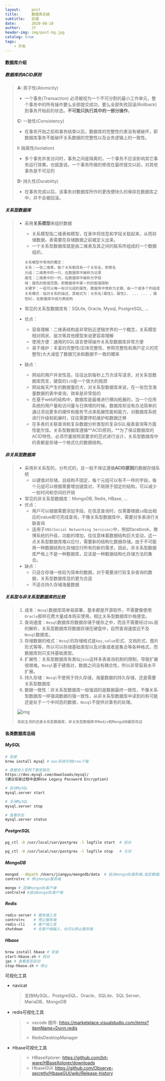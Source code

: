 ```yaml
---
layout:     post
title:      数据库总结
subtitle:   后端
date:       2020-08-10
author:     JY
header-img: img/post-bg.jpg
catalog: true
tags:
    - 开发 
---
```


#### 数据库介绍

##### 数据库的ACID原则

> **A:** 原子性(Atomicity)
>
> - 一个事务(Transaction) 必须被视为一个不可分割的最小工作单元，整个事务中的所有操作要么全部提交成功，要么全部失败回滚(Rollback) 到事务开始前的状态。**不可能只执行其中的一部分操作**。
>
> **C:** 一致性(Consistency)
>
> - 在事务开始之前和事务结束以后，数据库的完整性约束没有被破坏，即数据库事务不能破坏关系数据的完整性以及业务逻辑上的一致性。
>
>  **I:** 隔离性(Isolation)
>
> - 多个事务并发访问时，事务之间是隔离的，一个事务不应该影响其它事务运行效果。也就是说，一个事务所做的修改在最终提交以前，对其他事务是不可见的
>
> **D:** 持久性(Durability) 
>
> - 在事务完成以后，该事务对数据库所作的更改便持久的保存在数据库之中，并不会被回滚。



##### 关系型数据库

> - 采用**关系模型**来组织数据
>   - 关系模型指二维表格模型，在表中将信息和字段关联起来，从而存储数据。表需要在存储数据之前被定义出来。
>   - 一个关系型数据库就是由二维表及其之间的联系所组成的一个数据组织。
>
>   ```
>   关系模型中常用的概念：
>   关系：一张二维表，每个关系都具有一个关系名，即表名
>   元组：二维表中的一行，在数据库中被称为记录
>   属性：二维表中的一列，在数据库中被称为字段
>   域：属性的取值范围，即数据库中某一列的取值限制
>   关键字：一组可以唯一标识元组的属性，数据库中常称为主键，由一个或多个列组成
>   关系模式：指对关系的描述，其格式为：关系名(属性1，属性2， ... ... ，属性N)，在数据库中成为表结构
>   ```
>
> - 常见的关系型数据库有：SQLite, Oracle, Mysql, PostgreSQL, ...
> - 优点：
>   - 容易理解：二维表结构是非常贴近逻辑世界的一个概念，关系模型相对网状、层次等其他模型来说更容易理解
>   - 使用方便：通用的SQL语言使得操作关系型数据库非常方便
>   - 易于维护：丰富的完整性(实体完整性、参照完整性和用户定义的完整性)大大减低了数据冗余和数据不一致的概率
> - 缺点：
>   - 网站的用户并发性高，往往达到每秒上万次读写请求，对关系型数据库而言，硬盘的`I/O`是一个很大的瓶颈
>   - 网站每天产生的数据量巨大，对关系型数据库来说，在一张包含海量数据的表中查询，效率是非常低的
>   - 在基于web的结构中，数据库是最难进行横向拓展的，当一个应用系统的用户量和访问量与日俱增的时候，数据库却没有办法简单的通过添加更多的硬件和服务节点来拓展性能和能力，对数据库系统进行升级和拓展时，往往需要停机维护和数据迁移
>   - 在多表的关联查询和复杂数据分析类型的复杂SQL报表查询等方面性能欠佳。关系型数据库遵循**ACID原则，**为了保证数据库的ACID特性，必须尽量按照其要求的范式进行设计，关系型数据库中的表都是存储一个格式化的数据结构。



##### 非关系型数据库

> - 采用非关系型的，分布式的，且一般不保证遵循**ACID原则**的数据存储系统
>   - 以键值对存储，且结构不固定，每个元组可以有不一样的字段，每个元组可以根据需要增加键盘对，不局限于固定的结构，可以减少一些时间和空间的开销
> - 常见的非关系型数据库：MongoDB, Redis, HBase, ...
> - 优点：
>   - 用户可以根据需要添加字段，在信息查询时，仅需要根据`id`取出相应的value即可完成查询，不像关系型数据库中，需要对多表进行关联查询
>   - 适用于`SNS(Social Networking Services)`中，例如facebook，微博系统的升级，功能的增加，往往意味着数据结构巨大变动，这一点关系型数据库难以应付，需要新的结构化数据存储。由于不可能用一种数据结构化存储应付所有的新的需求，因此，非关系型数据库严格上不是一种数据库，应该是一种数据结构化存储方法的集合。
> - 缺点：
>   - 只适合存储一些较为简单的数据，对于需要进行较复杂查询的数据，关系型数据库显的更为合适
>   - 不适合持久存储海量数据



##### 关系型与非关系型数据库的比较

> 1. 成本：`Nosql`数据库简单易部署，基本都是开源软件，不需要像使用`Oracle`那样花费大量成本购买使用，相比关系型数据库价格便宜。
> 2. 查询速度：`Nosql`数据库将数据存储于缓存之中，而且不需要经过`SQL`层的解析，关系型数据库将数据存储在硬盘中，自然查询速度远不及`Nosql`数据库。
> 3. 存储数据的格式：`Nosql`的存储格式是`key,value`形式、文档形式、图片形式等等，所以可以存储基础类型以及对象或者是集合等各种格式，而数据库则只支持基础类型。
> 4. 扩展性：关系型数据库有类似`join`这样多表查询机制的限制，导致扩展很艰难。`Nosql`基于键值对，数据之间没有耦合性，所以非常容易水平扩展。
> 5. 持久存储：`Nosql`不使用于持久存储，海量数据的持久存储，还是需要关系型数据库
> 6. 数据一致性：非关系型数据库一般强调的是数据最终一致性，不像关系型数据库一样强调数据的强一致性，从非关系型数据库中读到的有可能还是处于一个中间态的数据，`Nosql`不提供对事务的处理。
>
> ![img](https://github.com/ZJU-CVs/zju-cvs.github.io/raw/master/img/develop/2.png)
>
> `目前主流的还是关系型数据库，非关系型数据库中Redis和MongoDB最受欢迎`





#### 各类数据库总结

##### MySQL

```bash
# 安装
brew install mysql # mac系统可用brew下载

# 直接进入官网下载安装包
https://dev.mysql.com/downloads/mysql/
(建议安装过程中选择Use Legacy Password Encryption)

# 启动MySQL
mysql.server start

# 关闭MySQL
mysql.server stop

# 查看状态
mysql.server status
```



##### PostgreSQL

```bash
pg_ctl -D /usr/local/var/postgres -l logfile start  # 启动

pg_ctl -D /usr/local/var/postgres -l logfile stop   # 关闭
```



##### MongoDB

```bash
mongod --dbpath /Users/jiangyu/mangodb/data  # 启动mongodb服务端,指定数据库路径
control+c # 停止mongo服务端

mongo # 连接mongodb客户端
control+d #退出mongodb客户端
```



##### Redis

```bash
redis-server # 服务端工具
control+c    # 停止服务端
redis-cli    # 客户端工具
shutdown     # 在客户端输入，也可以停止服务端
```



##### Hbase

```bash
brew install hbase # 安装
start-hbase.sh # 启动
jps # 查看是否启动
stop-hbase.sh # 停止
```



可视化工具

- navicat

  > 支持MySQL、PostgreSQL、Oracle、SQLite、SQL Server、MariaDB、MongoDB

- redis可视化工具

  >- vscode 插件: https://marketplace.visualstudio.com/items?itemName=Dunn.redis
  >
  >- RedisDesktopManager

- Hbase可视化工具

  > - HBaseXplorer: https://github.com/bit-ware/HBaseXplorer/downloads 
  > - HbaseGUI: https://github.com/Observe-secretly/HbaseGUI/wiki/Release-history

